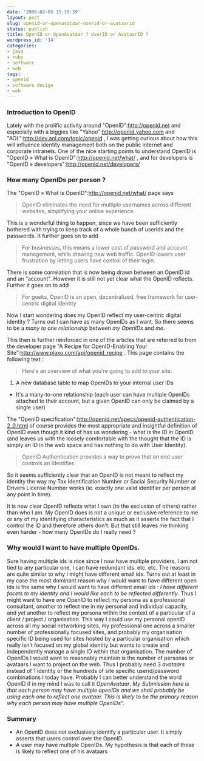 ```yaml
---
date: '2008-02-05 15:39:39'
layout: post
slug: openid-or-openavataar-userid-or-avataarid
status: publish
title: OpenID or OpenAvataar ? UserID or AvataarID ?
wordpress_id: '14'
categories:
- java
- ruby
- software
- web
tags:
- openid
- software design
- web
---
```


### Introduction to OpenID

Lately with the prolific activity around "OpenID":http://openid.net and especially with a biggies like "Yahoo":http://openid.yahoo.com and "AOL":http://dev.aol.com/topic/openid , I was getting curious about how this will influence identity management both on the public internet and corporate intranets. One of the nice starting points to understand OpenID is "OpenID » What is OpenID":http://openid.net/what/ , and for developers is "OpenID » developers":http://openid.net/developers/

### How many OpenIDs per person ?

The "OpenID » What is OpenID":http://openid.net/what/ page says

> OpenID eliminates the need for multiple usernames across different websites, simplifying your online experience.

This is a wonderful thing to happen, since we have been sufficiently bothered with trying to keep track of a whole bunch of userids and the passwords. It further goes on to add

> For businesses, this means a lower cost of password and account management, while drawing new web traffic. OpenID lowers user frustration by letting users have control of their login.

There is some correlation that is now being drawn between an OpenID id and an "account". However it is still not yet clear what the OpenID reflects. Further it goes on to add 

> For geeks, OpenID is an open, decentralized, free framework for user-centric digital identity

Now I start wondering does my OpenID reflect my user-centric digital identity ? Turns out I can have as many OpenIDs as I want. So there seems to be a *many to one relationship* between *my OpenIDs* and *me*.

This then is further reinforced in one of the articles that are referred to from the developer page "A Recipe for OpenID-Enabling Your Site":http://www.plaxo.com/api/openid_recipe . This page contains the following text : 

> Here's an overview of what you're going to add to your site:
1. A new database table to map OpenIDs to your internal user IDs
* It's a many-to-one relationship (each user can have multiple OpenIDs attached to their account, but a given OpenID can only be claimed by a single user)

The "OpenID specification":http://openid.net/specs/openid-authentication-2_0.html of course provides the most appropriate and insightful definition of OpenID even though it kind of has us wondering - what is the ID in OpenID (and leaves us with the loosely comfortable with the thought that the ID is simply an ID in the web space and has nothing to do with User Identity).

> OpenID Authentication provides a way to prove that an end user controls an Identifier.

So it seems sufficiently clear that an OpenID is not meant to reflect my identity the way my Tax Identification Number or Social Security Number or Drivers License Number works (ie. exactly one valid identifier per person at any point in time).

It is now clear OpenID reflects what I own (to the exclusion of others) rather than who I am. My OpenID does is not a unique or exclusive reference to me or any of my identifying characteristics as much as it asserts the fact that I control the ID and therefore others don't. But that still leaves me thinking even harder - how many OpenIDs do I really need ?

### Why would I want to have multiple OpenIDs.


Sure having multiple ids is nice since I now have multiple providers, I am not tied to any particular one, I can have redundant ids. etc. etc. The reasons are quite similar to why I might have different email ids. Turns out at least in my case the most dominant reason why I would want to have different open ids is the same why I would want to have different email ids : *I have different facets to my identity and I would like each to be reflected differently*. Thus I might want to have _one_ OpenID to reflect my persona as a professional consultant, _another_ to reflect me in my personal and individual capacity, and _yet_ another to reflect my persona within the context of a particular of a client / project / organisation. This way I could use my personal openID across all my social networking sites, my professional one across a smaller number of professionally focused sites, and probably my organisation specific ID being used for sites hosted by a particular organisation which really isn't focused on my global identity but wants to create and independently manage a single ID within that organisation. The number of OpenIDs I would want to reasonably maintain is the number of personas or avataars I want to project on the web. Thus I probably need 3 *avataars* instead of 1 identity or the hundreds of site specific userid/password combinations I today have. Probably I can better understand the word OpenID if in my mind I was to call it *OpenAvataar*.  _My Submission here is that each person may have multiple openIDs and we shall probably be using each one to reflect one avataar. This is likely to be the primary reason why each person may have multiple OpenIDs"._ 

### Summary

* An OpenID does *not* exclusively identify a particular user. It simply asserts that users control over the OpenID.
* A user may have multiple OpenIDs. My hypothesis is that each of these is likely to reflect one of his avataars


